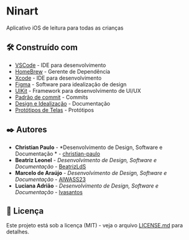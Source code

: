 # Ninart

Aplicativo iOS de leitura para todas as crianças

## 🛠️ Construído com

* [VSCode](https://code.visualstudio.com) - IDE para desenvolvimento
* [HomeBrew](https://brew.sh/index_pt-br) - Gerente de Dependência
* [Xcode](https://developer.apple.com/xcode/) - IDE para desenvolvimento
* [Figma](https://www.figma.com/) - Software para idealização de design
* [UIKit](https://developer.apple.com/documentation/uikit) - Framework para desenvolvimento de UI/UX
* [Padrão de commit](https://github.com/iuricode/padroes-de-commits) - Commits
* [Design e Idealização](https://www.figma.com/file/PaVptUQAIXQ7uumjikcawi/CBL---accessibility-challenge?node-id=0%3A1&t=s0cfbTj49NfMRPxP-0) - Documentação
* [Protótipos de Telas](https://www.figma.com/file/nrcDANkXYiI9Cl1CypyqvV/NFRC-(Copy)?node-id=5%3A2&t=s0cfbTj49NfMRPxP-0) - Protótipos

## ✒️ Autores

* **Christian Paulo** - *Desenvolvimento de Design, Software e Documentação * - [christian-paulo](https://github.com/christian-paulo)
* **Beatriz Leonel** - *Desenvolvimento de Design, Software e Documentação* - [BeatrizLdS](https://github.com/BeatrizLdS)
* **Marcelo de Araújo** - *Desenvolvimento de Design, Software e Documentação* - [AIWASS23](https://github.com/AIWASS23)
* **Luciana Adrião** - *Desenvolvimento de Design, Software e Documentação* - [lvasantos](https://github.com/lvasantos)

## 📄 Licença

Este projeto está sob a licença (MIT) - veja o arquivo [LICENSE.md](https://github.com/AIWASS23/cashome/blob/main/LICENSE) para detalhes.
